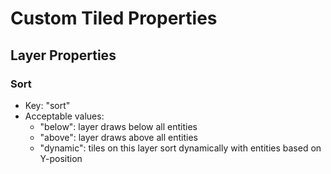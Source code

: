 # Custom Tiled Properties

## Layer Properties

### Sort

- Key: "sort"
- Acceptable values:
	- "below": layer draws below all entities
	- "above": layer draws above all entities
	- "dynamic": tiles on this layer sort dynamically with entities based on Y-position
